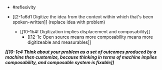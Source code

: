 - #reflexivity

- [[2-1a6d1 Digitize the idea from the context within which that's been spoken-written]] (replace idea with problem)
	- [[10-1b4f Digitization implies displacement and composability]]
		- [[12-1c Open source means more composability means more digitizeable and measurables]]

***[[10-1c4 Think about your problem as a set of outcomes produced by a machine then customize, because thinking in terms of machine implies composability, and composable system is fixable]]***
